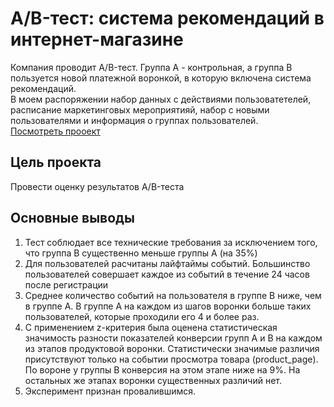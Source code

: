 # A/B-тест: система рекомендаций в интернет-магазине
Компания проводит A/B-тест. Группа A - контрольная, а группа B пользуется новой платежной воронкой, в которую включена система рекомендаций.  
В моем распоряжении набор данных с действиями пользоватетелей, расписание маркетинговых мероприятияй, набор с новыми пользователями и информация о группах пользователей.  
[Посмотреть прооект](/А-Б%20тест:%20система%20рекомендаций/grad_a_b.ipynb)

## Цель проекта  
Провести оценку результатов A/B-теста  

## Основные выводы  
1. Тест соблюдает все технические требования за исключением того, что группа B существенно меньше группы A (на 35%)
2. Для пользователей расчитаны лайфтаймы событий. Большинство пользователей совершает каждое из событий в течение 24 часов после регистрации
3. Среднее количество событий на пользователя в группе B ниже, чем в группе A. В группе A на каждом из шагов воронки больше таких пользователей, которые проходили его 4 и более раз.
4. С применением z-критерия была оценена статистическая значимость разности показателей конверсии групп A и B на каждом из этапов продуктовой воронки. Статистически значимые различия присутствуют только на событии просмотра товара (product_page). По вороне у группы B конверсия на этом этапе ниже на 9%. На остальных же этапах воронки существенных различий нет.
5. Эксперимент признан провалившимся.
